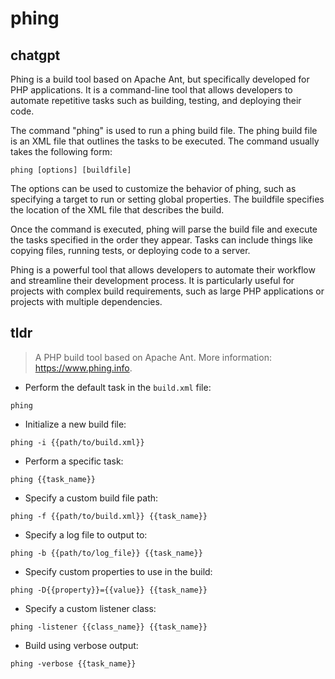 # phing 
## chatgpt 
Phing is a build tool based on Apache Ant, but specifically developed for PHP applications. It is a command-line tool that allows developers to automate repetitive tasks such as building, testing, and deploying their code.

The command "phing" is used to run a phing build file. The phing build file is an XML file that outlines the tasks to be executed. The command usually takes the following form:

```
phing [options] [buildfile]
```

The options can be used to customize the behavior of phing, such as specifying a target to run or setting global properties. The buildfile specifies the location of the XML file that describes the build.

Once the command is executed, phing will parse the build file and execute the tasks specified in the order they appear. Tasks can include things like copying files, running tests, or deploying code to a server.

Phing is a powerful tool that allows developers to automate their workflow and streamline their development process. It is particularly useful for projects with complex build requirements, such as large PHP applications or projects with multiple dependencies. 

## tldr 
 
> A PHP build tool based on Apache Ant.
> More information: <https://www.phing.info>.

- Perform the default task in the `build.xml` file:

`phing`

- Initialize a new build file:

`phing -i {{path/to/build.xml}}`

- Perform a specific task:

`phing {{task_name}}`

- Specify a custom build file path:

`phing -f {{path/to/build.xml}} {{task_name}}`

- Specify a log file to output to:

`phing -b {{path/to/log_file}} {{task_name}}`

- Specify custom properties to use in the build:

`phing -D{{property}}={{value}} {{task_name}}`

- Specify a custom listener class:

`phing -listener {{class_name}} {{task_name}}`

- Build using verbose output:

`phing -verbose {{task_name}}`

